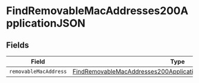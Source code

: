 # FindRemovableMacAddresses200ApplicationJSON


## Fields

| Field                                                                                                                                                       | Type                                                                                                                                                        | Required                                                                                                                                                    | Description                                                                                                                                                 |
| ----------------------------------------------------------------------------------------------------------------------------------------------------------- | ----------------------------------------------------------------------------------------------------------------------------------------------------------- | ----------------------------------------------------------------------------------------------------------------------------------------------------------- | ----------------------------------------------------------------------------------------------------------------------------------------------------------- |
| `removableMacAddress`                                                                                                                                       | [FindRemovableMacAddresses200ApplicationJSONRemovableMacAddress](../../models/operations/findremovablemacaddresses200applicationjsonremovablemacaddress.md) | :heavy_minus_sign:                                                                                                                                          | N/A                                                                                                                                                         |